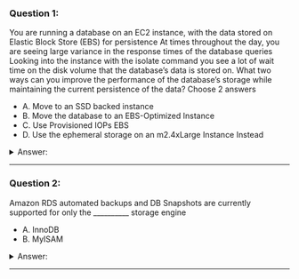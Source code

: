 ### Question 1:

You are running a database on an EC2 instance, with the data stored on Elastic Block Store (EBS) for persistence At times throughout the day, you are seeing large variance in the response times of the database queries Looking into the instance with the isolate command you see a lot of wait time on the disk volume that the database’s data is stored on. What two ways can you improve the performance of the database’s storage while maintaining the current persistence of the data? Choose 2 answers

- A. Move to an SSD backed instance
- B. Move the database to an EBS-Optimized Instance
- C. Use Provisioned IOPs EBS
- D. Use the ephemeral storage on an m2.4xLarge Instance Instead

<details><summary>Answer:</summary><p>
[B, C]

Categories:
[EC2, EBS]

Explanation:

Question 1@http://jayendrapatil.com/aws-certification-rds-best-practices/

</p></details><hr>

### Question 2:

Amazon RDS automated backups and DB Snapshots are currently supported for only the __________ storage engine

- A. InnoDB
- B. MyISAM

<details><summary>Answer:</summary><p>
[A]

Categories:
[RDS]

Explanation:

Question 2@http://jayendrapatil.com/aws-certification-rds-best-practices/

</p></details><hr>

